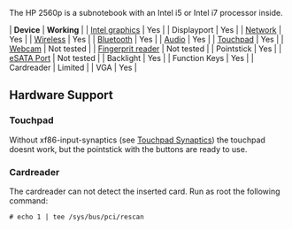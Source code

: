 The HP 2560p is a subnotebook with an Intel i5 or Intel i7 processor inside.

| **Device** | **Working** |
| [Intel graphics](/index.php/Intel_graphics "Intel graphics") | Yes |
| Displayport | Yes |
| [Network](/index.php/Network "Network") | Yes |
| [Wireless](/index.php/Wireless "Wireless") | Yes |
| [Bluetooth](/index.php/Bluetooth "Bluetooth") | Yes |
| [Audio](/index.php/Audio "Audio") | Yes |
| [Touchpad](/index.php/Touchpad "Touchpad") | Yes |
| [Webcam](/index.php/Webcam "Webcam") | Not tested |
| [Fingerprit reader](/index.php/Fprint "Fprint") | Not tested |
| Pointstick | Yes |
| [eSATA Port](/index.php/Udev#Detect_new_eSATA_drives "Udev") | Not tested |
| Backlight | Yes |
| Function Keys | Yes |
| Cardreader | Limited |
| VGA | Yes |

## Hardware Support

### Touchpad

Without xf86-input-synaptics (see [Touchpad Synaptics](/index.php/Touchpad_Synaptics "Touchpad Synaptics")) the touchpad doesnt work, but the pointstick with the buttons are ready to use.

### Cardreader

The cardreader can not detect the inserted card. Run as root the following command:

```
# echo 1 | tee /sys/bus/pci/rescan

```